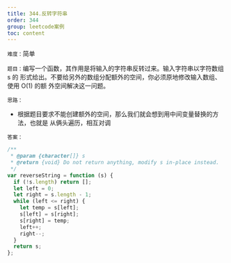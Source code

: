 ```yaml
---
title: 344.反转字符串
order: 344
group: leetcode案例
toc: content
---
```


`难度：`简单

`题目：`编写一个函数，其作用是将输入的字符串反转过来。输入字符串以字符数组 s 的
形式给出。不要给另外的数组分配额外的空间，你必须原地修改输入数组、使用 O(1) 的额
外空间解决这一问题。

`思路：`

- 根据题目要求不能创建额外的空间，那么我们就会想到用中间变量替换的方法，也就是
  从俩头遍历，相互对调

`答案：`

```js
/**
 * @param {character[]} s
 * @return {void} Do not return anything, modify s in-place instead.
 */
var reverseString = function (s) {
  if (!s.length) return [];
  let left = 0;
  let right = s.length - 1;
  while (left <= right) {
    let temp = s[left];
    s[left] = s[right];
    s[right] = temp;
    left++;
    right--;
  }
  return s;
};
```
